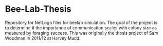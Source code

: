 # Bee-Lab-Thesis
Repository for NetLogo files for beelab simulation.
The goal of the project is to determine if the importance of communication scales with colony size as measured by foraging success. This was originally the thesis project of Sam Woodman in 2011/12 at Harvey Mudd. 

